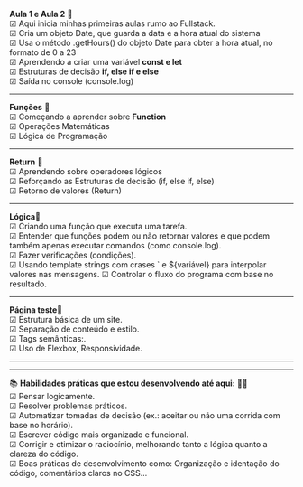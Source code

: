  **Aula 1 e Aula 2** 📝<br>
☑ Aqui inicia minhas primeiras aulas rumo ao Fullstack.<br>
☑ Cria um objeto Date, que guarda a data e a hora atual do sistema<br>
☑ Usa o método .getHours() do objeto Date para obter a hora atual, no formato de 0 a 23<br>
☑ Aprendendo a criar uma variável **const e let**<br>
☑ Estruturas de decisão **if, else if e else**<br>
☑ Saída no console (console.log)<br>

---
**Funções** 📝<br>
☑ Começando a aprender sobre **Function**<br>
☑ Operações Matemáticas<br>
☑ Lógica de Programação<br>

---
**Return** 📝<br>
☑ Aprendendo sobre operadores lógicos<br>
☑ Reforçando as Estruturas de decisão (if, else if, else)<br>
☑ Retorno de valores (Return)<br>

---
**Lógica**📝<br>
☑ Criando uma função que executa uma tarefa.<br>
☑ Entender que funções podem ou não retornar valores e que podem também apenas executar comandos (como console.log).<br>
☑ Fazer verificações (condições).<br>
☑ Usando template strings com crases ` e ${variável} para interpolar valores nas mensagens.
☑ Controlar o fluxo do programa com base no resultado.

---
**Página teste**📝<br>
☑ Estrutura básica de um site.<br>
☑ Separação de conteúdo e estilo.<br>
☑ Tags semânticas:.<br>
☑ Uso de Flexbox, Responsividade.<br>



---
---
📚 **Habilidades práticas que estou desenvolvendo até aqui:** 📖🧩<br>
☑ Pensar logicamente.<br>
☑ Resolver problemas práticos.<br>
☑ Automatizar tomadas de decisão (ex.: aceitar ou não uma corrida com base no horário).<br>
☑ Escrever código mais organizado e funcional.<br>
☑ Corrigir e otimizar o raciocínio, melhorando tanto a lógica quanto a clareza do código.<br>
☑ Boas práticas de desenvolvimento como: Organização e identação do código, comentários claros no CSS...<br>


